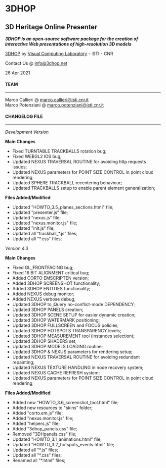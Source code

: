 **3DHOP**
=========
3D Heritage Online Presenter
----------------------------
***3DHOP is an open-source software package for the creation of interactive Web presentations of high-resolution 3D models***  

[3DHOP](http://www.3dhop.net) by [Visual Computing Laboratory](http://vcg.isti.cnr.it) - ISTI - CNR

Contact Us @ info@3dhop.net

26 Apr 2021

#### TEAM
---------

Marco Callieri       @ marco.callieri@isti.cnr.it  
Marco Potenziani     @ marco.potenziani@isti.cnr.it

#### CHANGELOG FILE
-------------------

*Development Version*  

**Main Changes**

* Fixed TURNTABLE TRACKBALLS rotation bug;
* Fixed WEBGL2 IOS bug;
* Updated NEXUS TRAVERSAL ROUTINE for avoiding http requests issues;
* Updated NEXUS parameters for POINT SIZE CONTROL in point cloud rendering;
* Updated SPHERE TRACKBALL recentering behaviour;
* Updated TRACKBALLS setup to enable parent element generalization;

**Files Added/Modified**

* Updated "HOWTO_3.5_planes_sections.html" file;
* Updated "presenter.js" file;
* Updated "nexus.js" file;
* Updated "nexus.monitor.js" file;
* Updated "init.js" file;
* Updated all "trackball_*.js" files;
* Updated all "*.css" files;


*Version 4.3*  

**Main Changes**

* Fixed GL_FRONTFACING bug;
* Fixed 16 BIT ALIGNMENT critical bug;
* Added CORTO EMSCRIPTEN version;
* Added 3DHOP SCREENSHOT functionality;
* Added 3DHOP ENTITIES functionality;
* Added NEXUS debug monitor;
* Added NEXUS verbose debug;
* Updated 3DHOP to jQuery no-conflict-mode DEPENDENCY;
* Updated 3DHOP PANELS creation;
* Updated 3DHOP SCENE SETUP for easier dynamic creation;
* Updated 3DHOP WATERMARK positioning;
* Updated 3DHOP FULLSCREEN and FOCUS policies;
* Updated 3DHOP HOTSPOTS TRANSPARENCY levels;
* Updated 3DHOP MEASUREMENT tool (instances selection);
* Updated 3DHOP SHADERS set;
* Updated 3DHOP MODELS LOADING routine;
* Updated 3DHOP & NEXUS parameters for rendering setup;
* Updated NEXUS TRAVERSAL ROUTINE for avoiding redundant repainting;
* Updated NEXUS TEXTURE HANDLING in node recovery system;
* Updated NEXUS CACHE REFRESH system;
* Updated NEXUS parameters for POINT SIZE CONTROL in point cloud rendering;

**Files Added/Modified**

* Added new "HOWTO_3.6_screenshot_tool.html" file;
* Added new resources to "skins" folder;
* Added "corto.em.js" file;
* Added "nexus.monitor.js" file;
* Added "helpers.js" file;
* Added "3dhop_panels.css" file;
* Removed "3DHpanels.css" file;
* Updated "HOWTO_3.1_animations.html" file;
* Updated "HOWTO_3.2_hotspots_events.html" file;
* Updated all "*.js" files;
* Updated all "*.css" files;
* Renamed all "*.html" files;

